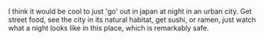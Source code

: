 
I think it would be cool to just 'go' out in japan at night in an urban city. Get street food, see the city in its natural habitat, get sushi, or ramen, just watch what a night looks like in this place, which is remarkably safe.